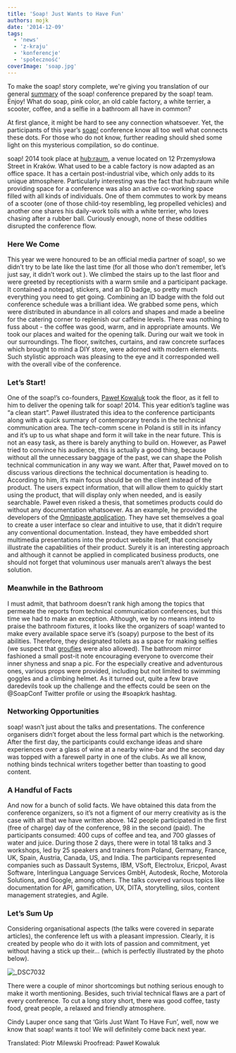 ```yaml
---
title: 'Soap! Just Wants to Have Fun'
authors: mojk
date: '2014-12-09'
tags:
  - 'news'
  - 'z-kraju'
  - 'konferencje'
  - 'społeczność'
coverImage: 'soap.jpg'
---
```


To make the soap! story complete, we're giving you translation of our general
[summary](http://techwriter.pl/mydlo-lubi-zabawe/) of the soap! conference
prepared by the soap! team. Enjoy! What do soap, pink color, an old cable
factory, a white terrier, a scooter, coffee, and a selfie in a bathroom all have
in common?

<!--truncate-->

At first glance, it might be hard to see any connection whatsoever. Yet, the
participants of this year’s [soap!](http://soapconf.com/) conference know all
too well what connects these dots. For those who do not know, further reading
should shed some light on this mysterious compilation, so do continue.

soap! 2014 took place at [hub:raum](https://www.hubraum.com/), a venue located
on 12 Przemysłowa Street in Kraków. What used to be a cable factory is now
adapted as an office space. It has a certain post-industrial vibe, which only
adds to its unique atmosphere. Particularly interesting was the fact that
hub:raum while providing space for a conference was also an active co-working
space filled with all kinds of individuals. One of them commutes to work by
means of a scooter (one of those child-toy resembling, leg propelled vehicles)
and another one shares his daily-work toils with a white terrier, who loves
chasing after a rubber ball. Curiously enough, none of these oddities disrupted
the conference flow.

### Here We Come

This year we were honoured to be an official media partner of soap!, so we
didn’t try to be late like the last time (for all those who don’t remember,
let’s just say, it didn’t work out ). We climbed the stairs up to the last floor
and were greeted by receptionists with a warm smile and a participant package.
It contained a notepad, stickers, and an ID badge, so pretty much everything you
need to get going. Combining an ID badge with the fold out conference schedule
was a brilliant idea. We grabbed some pens, which were distributed in abundance
in all colors and shapes and made a beeline for the catering corner to replenish
our caffeine levels. There was nothing to fuss about - the coffee was good,
warm, and in appropriate amounts. We took our places and waited for the opening
talk. During our wait we took in our surroundings. The floor, switches,
curtains, and raw concrete surfaces which brought to mind a DIY store, were
adorned with modern elements. Such stylistic approach was pleasing to the eye
and it corresponded well with the overall vibe of the conference.

### Let’s Start!

One of the soap!’s co-founders, [Paweł Kowaluk](http://soapconf.com/team/) took
the floor, as it fell to him to deliver the opening talk for soap! 2014. This
year edition’s tagline was “a clean start”. Paweł illustrated this idea to the
conference participants along with a quick summary of contemporary trends in the
technical communication area. The tech-comm scene in Poland is still in its
infancy and it’s up to us what shape and form it will take in the near future.
This is not an easy task, as there is barely anything to build on. However, as
Paweł tried to convince his audience, this is actually a good thing, because
without all the unnecessary baggage of the past, we can shape the Polish
technical communication in any way we want. After that, Paweł moved on to
discuss various directions the technical documentation is heading to. According
to him, it’s main focus should be on the client instead of the product. The
users expect information, that will allow them to quickly start using the
product, that will display only when needed, and is easily searchable. Paweł
even risked a thesis, that sometimes products could do without any documentation
whatsoever. As an example, he provided the developers of the
[Omnipaste application](https://www.omnipasteapp.com/). They have set themselves
a goal to create a user interface so clear and intuitive to use, that it didn’t
require any conventional documentation. Instead, they have embedded short
multimedia presentations into the product website itself, that concisely
illustrate the capabilities of their product. Surely it is an interesting
approach and although it cannot be applied in complicated business products, one
should not forget that voluminous user manuals aren’t always the best solution.

### Meanwhile in the Bathroom

I must admit, that bathroom doesn’t rank high among the topics that permeate the
reports from technical communication conferences, but this time we had to make
an exception. Although, we by no means intend to praise the bathroom fixtures,
it looks like the organizers of soap! wanted to make every available space serve
it’s (soapy) purpose to the best of its abilities. Therefore, they designated
toilets as a space for making selfies (we suspect that
[groufies](http://www.dailytech.com/Huawei+Trademarks+Groufie+a+Panoramic+Selfie/article34889.htm)
were also allowed). The bathroom mirror fashioned a small post-it note
encouraging everyone to overcome their inner shyness and snap a pic. For the
especially creative and adventurous ones, various props were provided, including
but not limited to swimming goggles and a climbing helmet. As it turned out,
quite a few brave daredevils took up the challenge and the effects could be seen
on the @SoapConf Twitter profile or using the #soapkrk hashtag.

### Networking Opportunities

soap! wasn’t just about the talks and presentations. The conference organisers
didn’t forget about the less formal part which is the networking. After the
first day, the participants could exchange ideas and share experiences over a
glass of wine at a nearby wine-bar and the second day was topped with a farewell
party in one of the clubs. As we all know, nothing binds technical writers
together better than toasting to good content.

### A Handful of Facts

And now for a bunch of solid facts. We have obtained this data from the
conference organizers, so it’s not a figment of our merry creativity as is the
case with all that we have written above. 142 people participated in the first
(free of charge) day of the conference, 98 in the second (paid). The
participants consumed: 400 cups of coffee and tea, and 700 glasses of water and
juice. During those 2 days, there were in total 18 talks and 3 workshops, led by
25 speakers and trainers from Poland, Germany, France, UK, Spain, Austria,
Canada, US, and India. The participants represented companies such as Dassault
Systems, IBM, VSoft, Electrolux, Ericpol, Avast Software, Interlingua Language
Services GmbH, Autodesk, Roche, Motorola Solutions, and Google, among others.
The talks covered various topics like documentation for API, gamification, UX,
DITA, storytelling, silos, content management strategies, and Agile.

### Let’s Sum Up

Considering organisational aspects (the talks were covered in separate
articles), the conference left us with a pleasant impression. Clearly, it is
created by people who do it with lots of passion and commitment, yet without
having a stick up their... (which is perfectly illustrated by the photo below).

![_DSC7032](images/DSC7032.jpg)

There were a couple of minor shortcomings but nothing serious enough to make it
worth mentioning. Besides, such trivial technical flaws are a part of every
conference. To cut a long story short, there was good coffee, tasty food, great
people, a relaxed and friendly atmosphere.

Cindy Lauper once sang that ‘Girls Just Want To Have Fun’, well, now we know
that soap! wants it too! We will definitely come back next year.

Translated: Piotr Milewski Proofread: Paweł Kowaluk
